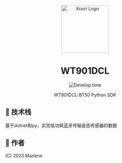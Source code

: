 <div align="center">
<img src="https://i.mji.rip/2023/07/21/4fc57561b6681928bbb0ed139b475072.png" height="150" width="150" alt="Koori Logo">
<h1>WT901DCL</h1></div>

<p align="center">
<img src="https://wakatime.com/badge/user/5bfd81bc-9515-462b-a942-069791b283b7/project/9a5ef28e-c1e6-4c38-a4dd-ace7a039d5a0.svg?style=flat-square"  alt="Develop time"/>

</p>
<p align="center">WT901DCL-BT50 Python SDK</p>

## 🎨 技术栈

基于dotnet和py，实现低功耗蓝牙传输姿态传感器的数据

## 📄 作者

(C) 2023 Marlene
